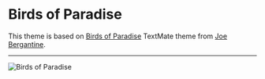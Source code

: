 # Birds of Paradise #

This theme is based on [Birds of Paradise](https://github.com/jbergantine/birds-of-paradise-for-textmate) TextMate theme from [Joe Bergantine](http://joebergantine.com/).

---

![Birds of Paradise](http://img694.imageshack.us/img694/1210/birdsofparadise.jpg "Birds of Paradise")